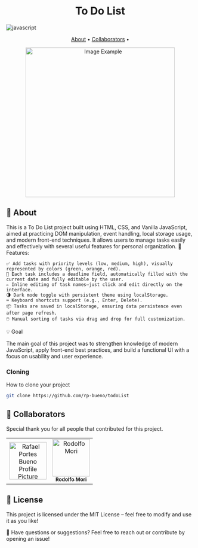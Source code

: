 [JAVASCRIPT__BADGE]: https://img.shields.io/badge/Javascript-000?style=for-the-badge&logo=javascript
[PROJECT__URL]: https://github.com/rp-bueno/Pokedex

<h1 align="center" style="font-weight: bold;">To Do List</h1>

![javascript][JAVASCRIPT__BADGE]

<p align="center">
 <a href="#about">About</a> • 
  <a href="#colab">Collaborators</a> •
</p>


<p align="center">
    <img src="https://github.com/rp-bueno/todoList/issues/1#issue-2997501693" alt="Image Example" width="400px">
</p>

<h2 id="started">📌 About </h2>

This is a To Do List project built using HTML, CSS, and Vanilla JavaScript, aimed at practicing DOM manipulation, event handling, local storage usage, and modern front-end techniques. It allows users to manage tasks easily and effectively with several useful features for personal organization.
🔧 Features:

    ✅ Add tasks with priority levels (low, medium, high), visually represented by colors (green, orange, red).
    📅 Each task includes a deadline field, automatically filled with the current date and fully editable by the user.
    ✏️ Inline editing of task names—just click and edit directly on the interface.
    🌗 Dark mode toggle with persistent theme using localStorage.
    ⌨️ Keyboard shortcuts support (e.g., Enter, Delete).
    📦 Tasks are saved in localStorage, ensuring data persistence even after page refresh.
    🖱️ Manual sorting of tasks via drag and drop for full customization.

💡 Goal

The main goal of this project was to strengthen knowledge of modern JavaScript, apply front-end best practices, and build a functional UI with a focus on usability and user experience.


<h3>Cloning</h3>

How to clone your project

```bash
git clone https://github.com/rp-bueno/todoList
```

<h2 id="colab">🤝 Collaborators</h2>

Special thank you for all people that contributed for this project.

<table>
  <tr>
    <td align="center">
      <a href="#">
        <img src="https://avatars.githubusercontent.com/u/202191962?v=4" width="100px;" alt="Rafael Portes Bueno Profile Picture"/><br>
        <sub>
          <b></b>
        </sub>
      </a>
    </td>
    <td align="center">
      <a href="#">
        <img src="https://avatars.githubusercontent.com/u/47903440?v=4" width="100px;" alt="Rodolfo Mori"/><br>
        <sub>
          <b>Rodolfo Mori</b>
        </sub>
      </a>
    </td>
  </table>

<h2 id="license">📜 License</h2>
  This project is licensed under the MIT License – feel free to modify and use it as you like!

📢 Have questions or suggestions? Feel free to reach out or contribute by opening an issue!

